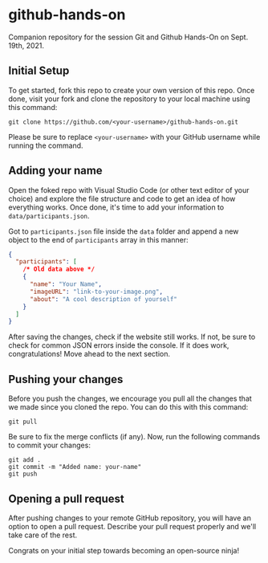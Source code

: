 # github-hands-on
Companion repository for the session Git and Github Hands-On on Sept. 19th, 2021.

## Initial Setup

To get started, fork this repo to create your own version of this repo. Once done, visit your fork and clone the repository to your local machine using this command:
```
git clone https://github.com/<your-username>/github-hands-on.git
```
Please be sure to replace `<your-username>` with your GitHub username while running the command.

## Adding your name

Open the foked repo with Visual Studio Code (or other text editor of your choice) and explore the file structure and code to get an idea of how everything works. Once done, it's time to add your information to `data/participants.json`.

Got to `participants.json` file inside the `data` folder and append a new object to the end of `participants` array in this manner:
```json
{
  "participants": [
    /* Old data above */
    {
      "name": "Your Name",
      "imageURL": "link-to-your-image.png",
      "about": "A cool description of yourself"
    }
  ]
}
```

After saving the changes, check if the website still works. If not, be sure to check for common JSON errors inside the console. If it does work, congratulations! Move ahead to the next section.

## Pushing your changes

Before you push the changes, we encourage you pull all the changes that we made since you cloned the repo. You can do this with this command:
```
git pull
```

Be sure to fix the merge conflicts (if any). Now, run the following commands to commit your changes:
```
git add .
git commit -m "Added name: your-name"
git push
```

## Opening a pull request

After pushing changes to your remote GitHub repository, you will have an option to open a pull request. Describe your pull request properly and we'll take care of the rest.

Congrats on your initial step towards becoming an open-source ninja!
